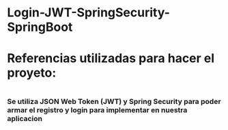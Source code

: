 # Login-JWT-SpringSecurity-SpringBoot
<h1>Referencias utilizadas para hacer el proyeto:<h1/>

<A HREF="https://www.youtube.com/watch?v=nwqQYCM4YT8&t=3293s&ab_channel=IvanaSoledadRojasC%C3%B3rsico"></A>
<A HREF="https://www.youtube.com/watch?v=qiPh0yrDNas&t=2s&ab_channel=IvanaSoledadRojasC%C3%B3rsico"></A>

<h3>Se utiliza JSON Web Token (JWT) y Spring Security para poder armar el registro y login para implementar en nuestra aplicacion</h3>
